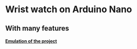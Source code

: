 # Wrist watch on Arduino Nano #
## With many features
#### <a href="https://wokwi.com/projects/369043834902791169">Emulation of the project</a>
